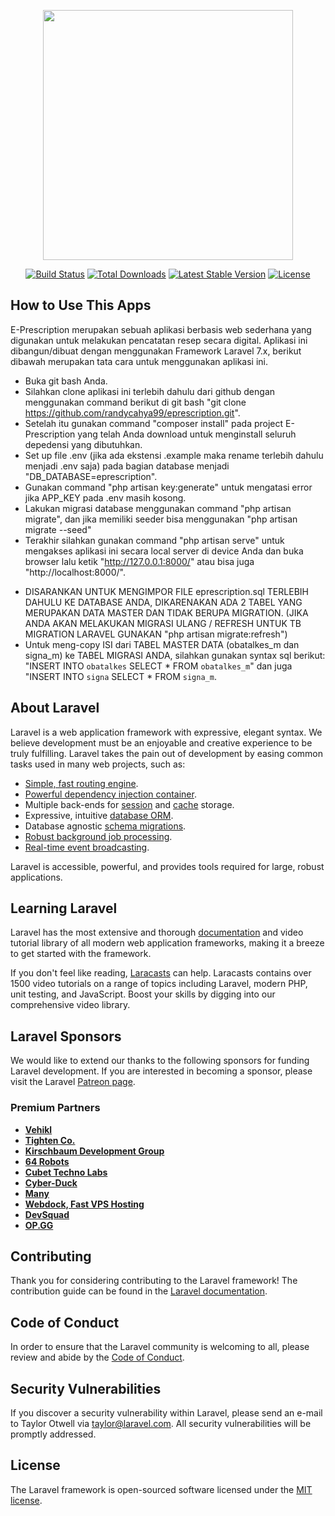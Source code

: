 <p align="center"><a href="https://laravel.com" target="_blank"><img src="https://raw.githubusercontent.com/laravel/art/master/logo-lockup/5%20SVG/2%20CMYK/1%20Full%20Color/laravel-logolockup-cmyk-red.svg" width="400"></a></p>

<p align="center">
<a href="https://travis-ci.org/laravel/framework"><img src="https://travis-ci.org/laravel/framework.svg" alt="Build Status"></a>
<a href="https://packagist.org/packages/laravel/framework"><img src="https://poser.pugx.org/laravel/framework/d/total.svg" alt="Total Downloads"></a>
<a href="https://packagist.org/packages/laravel/framework"><img src="https://poser.pugx.org/laravel/framework/v/stable.svg" alt="Latest Stable Version"></a>
<a href="https://packagist.org/packages/laravel/framework"><img src="https://poser.pugx.org/laravel/framework/license.svg" alt="License"></a>
</p>


## How to Use This Apps

E-Prescription merupakan sebuah aplikasi berbasis web sederhana yang digunakan untuk melakukan pencatatan resep secara digital. Aplikasi ini dibangun/dibuat dengan menggunakan Framework Laravel 7.x, berikut dibawah merupakan tata cara untuk menggunakan aplikasi ini.

- Buka git bash Anda.
- Silahkan clone aplikasi ini terlebih dahulu dari github dengan menggunakan command berikut di git bash "git clone https://github.com/randycahya99/eprescription.git".
- Setelah itu gunakan command "composer install" pada project E-Prescription yang telah Anda download untuk menginstall seluruh depedensi yang dibutuhkan.
- Set up  file .env (jika ada ekstensi .example maka rename terlebih dahulu menjadi .env saja) pada bagian database menjadi "DB_DATABASE=eprescription".
- Gunakan command "php artisan key:generate" untuk mengatasi error jika APP_KEY pada .env masih kosong.
- Lakukan migrasi database menggunakan command "php artisan migrate", dan jika memiliki seeder bisa menggunakan "php artisan migrate --seed"
- Terakhir silahkan gunakan command "php artisan serve" untuk mengakses aplikasi ini secara local server di device Anda dan buka browser lalu ketik "http://127.0.0.1:8000/" atau bisa juga "http://localhost:8000/".


* DISARANKAN UNTUK MENGIMPOR FILE eprescription.sql TERLEBIH DAHULU KE DATABASE ANDA, DIKARENAKAN ADA 2 TABEL YANG MERUPAKAN DATA MASTER DAN TIDAK BERUPA MIGRATION. (JIKA ANDA AKAN MELAKUKAN MIGRASI ULANG / REFRESH UNTUK TB MIGRATION LARAVEL GUNAKAN "php artisan migrate:refresh")
* Untuk meng-copy ISI dari TABEL MASTER DATA (obatalkes_m dan signa_m) ke TABEL MIGRASI ANDA, silahkan gunakan syntax sql berikut: "INSERT INTO `obatalkes` SELECT * FROM `obatalkes_m`" dan juga "INSERT INTO `signa` SELECT * FROM `signa_m`.

## About Laravel

Laravel is a web application framework with expressive, elegant syntax. We believe development must be an enjoyable and creative experience to be truly fulfilling. Laravel takes the pain out of development by easing common tasks used in many web projects, such as:

- [Simple, fast routing engine](https://laravel.com/docs/routing).
- [Powerful dependency injection container](https://laravel.com/docs/container).
- Multiple back-ends for [session](https://laravel.com/docs/session) and [cache](https://laravel.com/docs/cache) storage.
- Expressive, intuitive [database ORM](https://laravel.com/docs/eloquent).
- Database agnostic [schema migrations](https://laravel.com/docs/migrations).
- [Robust background job processing](https://laravel.com/docs/queues).
- [Real-time event broadcasting](https://laravel.com/docs/broadcasting).

Laravel is accessible, powerful, and provides tools required for large, robust applications.

## Learning Laravel

Laravel has the most extensive and thorough [documentation](https://laravel.com/docs) and video tutorial library of all modern web application frameworks, making it a breeze to get started with the framework.

If you don't feel like reading, [Laracasts](https://laracasts.com) can help. Laracasts contains over 1500 video tutorials on a range of topics including Laravel, modern PHP, unit testing, and JavaScript. Boost your skills by digging into our comprehensive video library.

## Laravel Sponsors

We would like to extend our thanks to the following sponsors for funding Laravel development. If you are interested in becoming a sponsor, please visit the Laravel [Patreon page](https://patreon.com/taylorotwell).

### Premium Partners

- **[Vehikl](https://vehikl.com/)**
- **[Tighten Co.](https://tighten.co)**
- **[Kirschbaum Development Group](https://kirschbaumdevelopment.com)**
- **[64 Robots](https://64robots.com)**
- **[Cubet Techno Labs](https://cubettech.com)**
- **[Cyber-Duck](https://cyber-duck.co.uk)**
- **[Many](https://www.many.co.uk)**
- **[Webdock, Fast VPS Hosting](https://www.webdock.io/en)**
- **[DevSquad](https://devsquad.com)**
- **[OP.GG](https://op.gg)**

## Contributing

Thank you for considering contributing to the Laravel framework! The contribution guide can be found in the [Laravel documentation](https://laravel.com/docs/contributions).

## Code of Conduct

In order to ensure that the Laravel community is welcoming to all, please review and abide by the [Code of Conduct](https://laravel.com/docs/contributions#code-of-conduct).

## Security Vulnerabilities

If you discover a security vulnerability within Laravel, please send an e-mail to Taylor Otwell via [taylor@laravel.com](mailto:taylor@laravel.com). All security vulnerabilities will be promptly addressed.

## License

The Laravel framework is open-sourced software licensed under the [MIT license](https://opensource.org/licenses/MIT).
